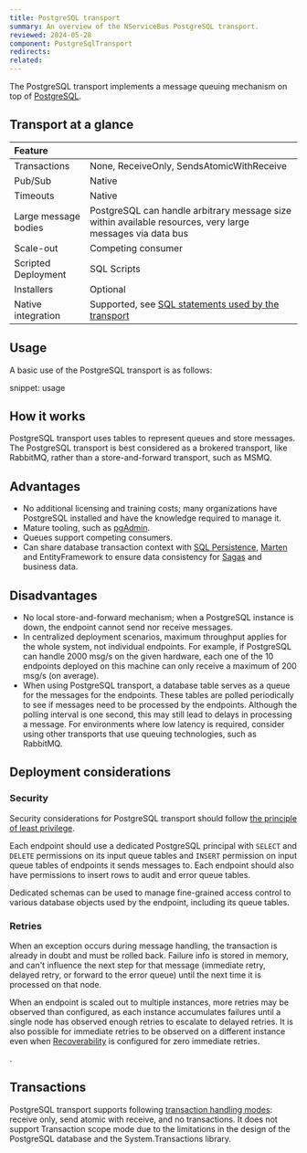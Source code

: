 ```yaml
---
title: PostgreSQL transport
summary: An overview of the NServiceBus PostgreSQL transport.
reviewed: 2024-05-28
component: PostgreSqlTransport
redirects:
related:
---
```


The PostgreSQL transport implements a message queuing mechanism on top of [PostgreSQL](https://www.postgresql.org/).

## Transport at a glance

|Feature                    |   |
|:---                       |---
|Transactions |None, ReceiveOnly, SendsAtomicWithReceive |
|Pub/Sub                    |Native |
|Timeouts                   |Native |
|Large message bodies       |PostgreSQL can handle arbitrary message size  within available resources, very large messages via data bus |
|Scale-out                  |Competing consumer |
|Scripted Deployment        |SQL Scripts |
|Installers                 |Optional |
|Native integration         |Supported, see [SQL statements used by the transport](https://github.com/Particular/NServiceBus.SqlServer/blob/master/src/NServiceBus.Transport.PostgreSql/PostgreSqlConstants.cs) |

## Usage

A basic use of the PostgreSQL transport is as follows:

snippet: usage

## How it works

PostgreSQL transport uses tables to represent queues and store messages. The PostgreSQL transport is best considered as a brokered transport, like RabbitMQ, rather than a store-and-forward transport, such as MSMQ.

## Advantages

* No additional licensing and training costs; many organizations have PostgreSQL installed and have the knowledge required to manage it.
* Mature tooling, such as [pgAdmin](https://www.pgadmin.org/).
* Queues support competing consumers.
* Can share database transaction context with [SQL Persistence](/persistence/sql/), [Marten](https://martendb.io/) and EntityFramework to ensure data consistency for [Sagas](/nservicebus/sagas/) and business data.

## Disadvantages

* No local store-and-forward mechanism; when a PostgreSQL instance is down, the endpoint cannot send nor receive messages.
* In centralized deployment scenarios, maximum throughput applies for the whole system, not individual endpoints. For example, if PostgreSQL can handle 2000 msg/s on the given hardware, each one of the 10 endpoints deployed on this machine can only receive a maximum of 200 msg/s (on average).
* When using PostgreSQL transport, a database table serves as a queue for the messages for the endpoints. These tables are polled periodically to see if messages need to be processed by the endpoints. Although the polling interval is one second, this may still lead to delays in processing a message. For environments where low latency is required, consider using other transports that use queuing technologies, such as RabbitMQ.

## Deployment considerations

### Security

Security considerations for PostgreSQL transport should follow [the principle of least privilege](https://en.wikipedia.org/wiki/Principle_of_least_privilege).

Each endpoint should use a dedicated PostgreSQL principal with `SELECT` and `DELETE` permissions on its input queue tables and `INSERT` permission on input queue tables of endpoints it sends messages to. Each endpoint should also have permissions to insert rows to audit and error queue tables.

Dedicated schemas can be used to manage fine-grained access control to various database objects used by the endpoint, including its queue tables.

### Retries

When an exception occurs during message handling, the transaction is already in doubt and must be rolled back. Failure info is stored in memory, and can't influence the next step for that message (immediate retry, delayed retry, or forward to the error queue) until the next time it is processed on that node.

When an endpoint is scaled out to multiple instances, more retries may be observed than configured, as each instance accumulates failures until a single node has observed enough retries to escalate to delayed retries. It is also possible for immediate retries to be observed on a different instance even when [Recoverability](/nservicebus/recoverability/) is configured for zero immediate retries.

.
## Transactions

PostgreSQL transport supports following [transaction handling modes](/transports/transactions.md): receive only, send atomic with receive, and no transactions. It does not support Transaction scope mode due to the limitations in the design of the PostgreSQL database and the System.Transactions library.
